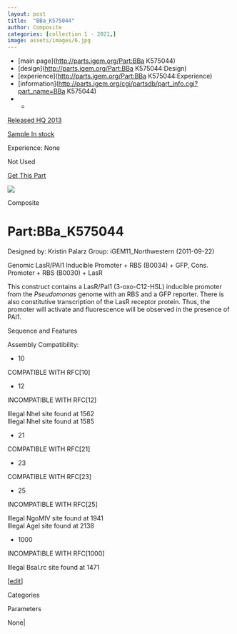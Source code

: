 ```yaml
---
layout: post
title:  "BBa_K575044"
author: Composite
categories: [collection 1 - 2021,] 
image: assets/images/6.jpg
---
```



  * [main page](http://parts.igem.org/Part:BBa K575044)
  * [design](http://parts.igem.org/Part:BBa K575044:Design)
  * [experience](http://parts.igem.org/Part:BBa K575044:Experience)
  * [information](http://parts.igem.org/cgi/partsdb/part_info.cgi?part_name=BBa K575044)
  *   * 

[Released HQ 2013](http://parts.igem.org/Help:Part_Status_Box)

[Sample In stock](http://parts.igem.org/Help:Part_Status_Box)

Experience: None

Not Used

[ Get This Part](http://parts.igem.org/partsdb/get_part.cgi?part=BBa_K575044)

![](http://parts.igem.org/images/partbypart/icon_composite.png)

Composite

# Part:BBa_K575044

Designed by: Kristin Palarz   Group: iGEM11_Northwestern   (2011-09-22)

Genomic LasR/PAI1 Inducible Promoter + RBS (B0034) + GFP, Cons. Promoter + RBS
(B0030) + LasR

This construct contains a LasR/PaI1 (3-oxo-C12-HSL) inducible promoter from
the _Pseudomonas_ genome with an RBS and a GFP reporter. There is also
constitutive transcription of the LasR receptor protein. Thus, the promoter
will activate and fluorescence will be observed in the presence of PAI1.

Sequence and Features

  

Assembly Compatibility:

  * 10

COMPATIBLE WITH RFC[10]

  * 12

INCOMPATIBLE WITH RFC[12]

Illegal NheI site found at 1562  
Illegal NheI site found at 1585  

  * 21

COMPATIBLE WITH RFC[21]

  * 23

COMPATIBLE WITH RFC[23]

  * 25

INCOMPATIBLE WITH RFC[25]

Illegal NgoMIV site found at 1941  
Illegal AgeI site found at 2138  

  * 1000

INCOMPATIBLE WITH RFC[1000]

Illegal BsaI.rc site found at 1471  

  

[[edit](http://parts.igem.org/partsdb/part_info.cgi?part_name=BBa_K575044)]

Categories

Parameters

None|

